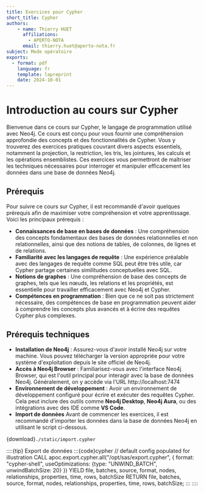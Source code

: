 ```yaml
---
title: Exercices pour Cypher
short_title: Cypher
authors: 
    - name: Thierry HUET
      affiliations: 
        - APERTO-NOTA
      email: thierry.huet@aperto-nota.fr
subject: Mode opératoire
exports: 
  - format: pdf
    language: fr
    template: lapreprint
    date: 2024-10-01
---
```


# Introduction au cours sur Cypher

Bienvenue dans ce cours sur Cypher, le langage de programmation utilisé avec Neo4j. Ce cours est conçu pour vous fournir une compréhension approfondie des concepts et des fonctionnalités de Cypher. Vous y trouverez des exercices pratiques couvrant divers aspects essentiels, notamment la projection, la restriction, les tris, les jointures, les calculs et les opérations ensemblistes. Ces exercices vous permettront de maîtriser les techniques nécessaires pour interroger et manipuler efficacement les données dans une base de données Neo4j.

## Prérequis

Pour suivre ce cours sur Cypher, il est recommandé d'avoir quelques prérequis afin de maximiser votre compréhension et votre apprentissage. Voici les principaux prérequis :

- **Connaissances de base en bases de données** : Une compréhension des concepts fondamentaux des bases de données relationnelles et non relationnelles, ainsi que des notions de tables, de colonnes, de lignes et de relations.
- **Familiarité avec les langages de requête** : Une expérience préalable avec des langages de requête comme SQL peut être très utile, car Cypher partage certaines similitudes conceptuelles avec SQL.
- **Notions de graphes** : Une compréhension de base des concepts de graphes, tels que les nœuds, les relations et les propriétés, est essentielle pour travailler efficacement avec Neo4j et Cypher.
- **Compétences en programmation** : Bien que ce ne soit pas strictement nécessaire, des compétences de base en programmation peuvent aider à comprendre les concepts plus avancés et à écrire des requêtes Cypher plus complexes.

## Prérequis techniques

- **Installation de Neo4j** : Assurez-vous d'avoir installé Neo4j sur votre machine. Vous pouvez télécharger la version appropriée pour votre système d'exploitation depuis le site officiel de Neo4j.
- **Accès à Neo4j Browser** : Familiarisez-vous avec l'interface Neo4j Browser, qui est l'outil principal pour interagir avec la base de données Neo4j. Généralement, on y accède via l'URL http://localhost:7474
- **Environnement de développement** : Avoir un environnement de développement configuré pour écrire et exécuter des requêtes Cypher. Cela peut inclure des outils comme **Neo4j Desktop**, **Neo4j Aura**, ou des intégrations avec des IDE comme **VS Code**.
- **Import de données**
Avant de commencer les exercices, il est recommandé d'importer les données dans la base de données Neo4j en utilisant le script ci-dessous.

{download}`./static/import.cypher`

::::{tip} Export de données
:::{code}cypher
// default config populated for illustration
CALL apoc.export.cypher.all("/opt/sas/export.cypher", {
    format: "cypher-shell",
    useOptimizations: {type: "UNWIND_BATCH", unwindBatchSize: 20}
})
YIELD file, batches, source, format, nodes, relationships, properties, time, rows, batchSize
RETURN file, batches, source, format, nodes, relationships, properties, time, rows, batchSize;
:::
::::